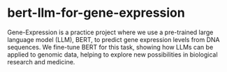 # bert-llm-for-gene-expression
Gene-Expression is a practice project where we use a pre-trained large language model (LLM), BERT, to predict gene expression levels from DNA sequences. We fine-tune BERT for this task, showing how LLMs can be applied to genomic data, helping to explore new possibilities in biological research and medicine.
